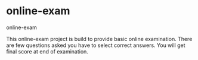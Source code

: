 # online-exam
online-exam

This online-exam project is build to provide basic online examination.
There are few questions asked you have to select correct answers.
You will get final score at end of examination.
